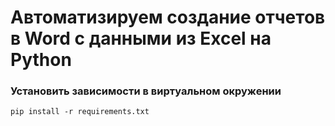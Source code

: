 # Автоматизируем создание отчетов в Word с данными из Excel на Python

### Установить зависимости в виртуальном окружении

```commandline
pip install -r requirements.txt
```